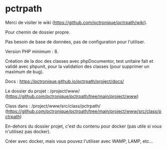 # pctrpath

Merci de visiter le wiki (https://github.com/pctronique/pctrpath/wiki).

Pour chemin de dossier propre.

Pas besoin de base de données, pas de configuration pour l'utiliser.

Version PHP minimum : 8.

Création de la doc des classes avec phpDocumentor, test unitaire fait et validé avec phpunit, pour la validation des classes (pour supprimer un maximum de bug).

Docs : https://pctronique.github.io/pctrpath/project/docs/

Le dossier du projet : /project/www/ (https://github.com/pctronique/pctrpath/tree/main/project/www)

Class dans : /project/www/src/class/pctrpath/ (https://github.com/pctronique/pctrpath/tree/main/project/www/src/class/pctrpath)

En-dehors du dossier projet, c'est du contenu pour docker (pas utile si vous n'utilisez pas docker).

Créer avec docker, mais vous pouvez l'utiliser avec WAMP, LAMP, etc...
